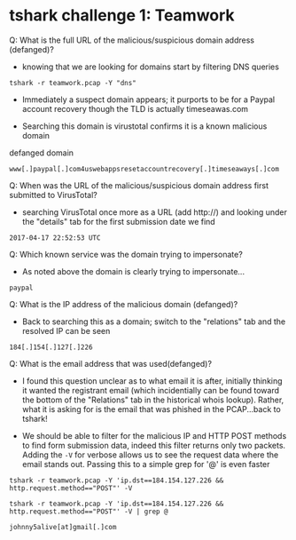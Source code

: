 # tshark challenge 1: Teamwork

Q: What is the full URL of the malicious/suspicious domain address (defanged)?

- knowing that we are looking for domains start by filtering DNS queries

`tshark -r teamwork.pcap -Y "dns"`

- Immediately a suspect domain appears; it purports to be for a Paypal account recovery though the TLD is actually timeseawas.com

- Searching this domain is virustotal confirms it is a known malicious domain

defanged domain
```
www[.]paypal[.]com4uswebappsresetaccountrecovery[.]timeseaways[.]com
```

Q: When was the URL of the malicious/suspicious domain address first submitted to VirusTotal?

- searching VirusTotal once more as a URL (add http://) and looking under the "details" tab for the first submission date we find

```
2017-04-17 22:52:53 UTC
```
Q: Which known service was the domain trying to impersonate?

- As noted above the domain is clearly trying to impersonate...

```
paypal
```

Q: What is the IP address of the malicious domain (defanged)?

- Back to searching this as a domain; switch to the "relations" tab and the resolved IP can be seen 

```
184[.]154[.]127[.]226
```

Q: What is the email address that was used(defanged)?

- I found this question unclear as to what email it is after, initially thinking it wanted the registrant email (which incidentially can be found toward the bottom of the "Relations" tab in the historical whois lookup). Rather, what it is asking for is the email that was phished in the PCAP...back to tshark!

- We should be able to filter for the malicious IP and HTTP POST methods to find form submission data, indeed this filter returns only two packets. Adding the `-V` for verbose allows us to see the request data where the email stands out. Passing this to a simple grep for '@' is even faster

`tshark -r teamwork.pcap -Y 'ip.dst==184.154.127.226 && http.request.method=="POST"' -V`

`tshark -r teamwork.pcap -Y 'ip.dst==184.154.127.226 && http.request.method=="POST"' -V | grep @`

```
johnny5alive[at]gmail[.]com
```